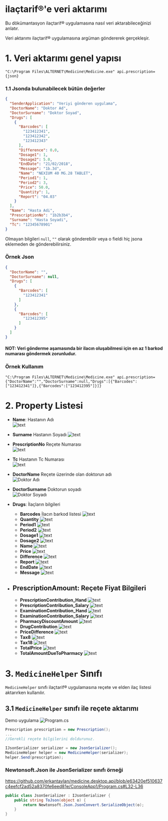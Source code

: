 ilaçtarif®'e veri aktarımı
============================

Bu dökümantasyon ilaçtarif® uygulamasına nasıl veri aktarabileceğinizi
anlatır.

Veri aktarımı ilaçtarif® uygulamasına argüman göndererek gerçekleşir.

# 1. Veri aktarımı genel yapısı

    "C:\Program Files\ALTERNET\Medicine\Medicine.exe" api.prescription={json}  

### 1.1 Jsonda bulunabilecek bütün değerler

``` json
{
  "SenderApplication": "Veriyi gönderen uygulama",
  "DoctorName": "Doktor Ad",
  "DoctorSurname": "Doktor Soyad",
  "Drugs": [
    {
      "Barcodes": [
        "123412341",
        "123412342",
        "123412343"
      ],
      "Difference": 0.0,
      "Dosage1": 1,
      "Dosage2": 5.0,
      "EndDate": "21/02/2018",
      "Message": "1b.3d",
      "Name": "NEXIUM 40 MG.28 TABLET",
      "Period1": 1,
      "Period2": 3,
      "Price": 50.0,
      "Quantity": 1,
      "Report": "04.03"
    }
  ],
  "Name": "Hasta Adi",
  "PrescriptionNo": "1b2b3b4",
  "Surname": "Hasta Soyadi",
  "Tc": "12345678901"
}
```

Olmayan bilgileri `null`, `""` olarak gönderebilir veya o fieldi hiç jsona eklemeden de gönderebilirsiniz.

### Örnek Json

``` json
{
  "DoctorName": "",
  "DoctorSurname": null,
  "Drugs": [
    {
      "Barcodes": [
        "123412341"
      ]
    },
    {
      "Barcodes": [
        "123412395"
      ]
    }
  ]
}
```

#### NOT: Veri gönderme aşamasında bir ilacın oluşabilmesi için en az 1 barkod numarası göndermek zorunludur.

### Örnek Kullanım

```
"C:\Program Files\ALTERNET\Medicine\Medicine.exe" api.prescription= {"DoctorName":"","DoctorSurname":null,"Drugs":[{"Barcodes":["123412341"]},{"Barcodes":["123412395"]}]}
```

# 2. Property Listesi

-   **Name**: Hastanın Adı  
    ![text](./Documentation/Resources/patientname.png)  
-   **Surname** Hastanın Soyadı ![text](./Documentation/Resources/patientsurname.png)
-   **PrescriptionNo** Reçete Numarası  
    ![text](./Documentation/Resources/prescriptionno.png)  
-   **Tc** Hastanın Tc Numarası  
    ![text](./Documentation/Resources/patienttc.png)  
-   **DoctorName** Reçete üzerinde olan doktorun adı  
    ![Doktor Adı](./Documentation/Resources/doctorname.png)  
-   **DoctorSurname** Doktorun soyadı  
    ![Doktor Soyadı](./Documentation/Resources/doctorsurname.png)  

-   **Drugs**: İlaçların bilgileri
    -   **Barcodes** İlacın barkod listesi
    ![text](./Documentation/Resources/barcode_no.png)
    -   **Quantity**
    ![text](./Documentation/Resources/quantity.png)
    -   **Period1**
    ![text](./Documentation/Resources/period1.png)
    -   **Period2**
    ![text](./Documentation/Resources/period2.png)
    -   **Dosage1**
    ![text](./Documentation/Resources/dosage1.png)
    -   **Dosage2**
    ![text](./Documentation/Resources/dosage2.png)
    -   **Name**
    ![text](./Documentation/Resources/name.png)
    -   **Price**
    ![text](./Documentation/Resources/price.png)  
    -   **Difference**
    ![text](./Documentation/Resources/difference.png)  
    -   **Report**
    ![text](./Documentation/Resources/report.png)
    -   **EndDate**
    ![text](./Documentation/Resources/enddate.png)
    -   **Message**
    ![text](./Documentation/Resources/message.png)
-   **PrescriptionAmount**: Reçete Fiyat Bilgileri
    ----------------------------------------------

    -   **PrescriptionContribution\_Hand**
    ![text](./Documentation/Resources/PrescriptionContribution_Hand.png)
    -   **PrescriptionContribution\_Salary**
    ![text](./Documentation/Resources/PrescriptionContribution_Salary.png)
    -   **ExaminationContribution\_Hand**
    ![text](./Documentation/Resources/ExaminationContribution_Hand.png)
    -   **ExaminationContribution\_Salary**
    ![text](./Documentation/Resources/ExaminationContribution_Salary.png)
    -   **PharmacyDiscountAmount**
    ![text](./Documentation/Resources/PharmacyDiscountAmount.png)
    -   **DrugContribution**
    ![text](./Documentation/Resources/DrugContribution.png)
    -   **PriceDifference**
    ![text](./Documentation/Resources/PriceDifference.png)
    -   **Tax8**
    ![text](./Documentation/Resources/Tax8.png)
    -   **Tax18**
    ![text](./Documentation/Resources/Tax18.png)
    -   **TotalPrice**
    ![text](./Documentation/Resources/TotalPrice.png)
    -   **TotalAmountDueToPharmacy**
    ![text](./Documentation/Resources/TotalAmountDueToPharmacy.png)


# 3. `MedicineHelper` Sınıfı

`MedicineHelper` sınıfı ilaçtarif® uygulamasına reçete ve elden ilaç listesi aktarırken kullanılır.

## 3.1 `MedicineHelper` sınıfı ile reçete aktarımı

Demo uygulama ![Program.cs](/ConsoleApp1/Program.cs)

``` C#
Prescription prescription = new Prescription();
...
//Gerekli reçete bilgilerini doldurunuz.

IJsonSerializer serializer = new JsonSerializer();
MedicineHelper helper = new MedicineHelper(serializer);
helper.Send(prescription);
```

### Newtonsoft.Json ile JsonSerializer sınıfı örneği

https://github.com/erkantaylan/medicine.desktop.api/blob/e63420ef510637c4eefcf2ad52a8370fe6eed81e/ConsoleApp1/Program.cs#L32-L36


``` C#
public class JsonSerializer : IJsonSerializer {
    public string ToJson(object o) {
        return Newtonsoft.Json.JsonConvert.SerializeObject(o);
    }
}
````
